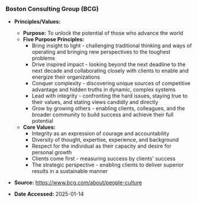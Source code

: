 ### Boston Consulting Group (BCG)

- **Principles/Values:**
  - **Purpose:** To unlock the potential of those who advance the world
  - **Five Purpose Principles:**
    - Bring insight to light - challenging traditional thinking and ways of operating and bringing new perspectives to the toughest problems
    - Drive inspired impact - looking beyond the next deadline to the next decade and collaborating closely with clients to enable and energize their organizations
    - Conquer complexity - discovering unique sources of competitive advantage and hidden truths in dynamic, complex systems
    - Lead with integrity - confronting the hard issues, staying true to their values, and stating views candidly and directly
    - Grow by growing others - enabling clients, colleagues, and the broader community to build success and achieve their full potential
  - **Core Values:**
    - Integrity as an expression of courage and accountability
    - Diversity of thought, expertise, experience, and background
    - Respect for the individual as their capacity and desire for personal growth
    - Clients come first - measuring success by clients' success
    - The strategic perspective - enabling clients to deliver superior results in a sustainable manner

- **Source:** https://www.bcg.com/about/people-culture
- **Date Accessed:** 2025-01-14